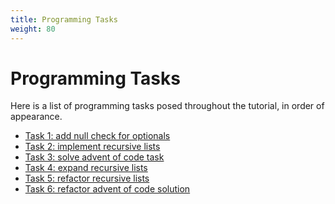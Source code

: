 ```yaml
---
title: Programming Tasks
weight: 80
---
```


# Programming Tasks

Here is a list of programming tasks posed throughout the tutorial,
in order of appearance.

  * [Task 1: add null check for optionals](../features/records/#task-1-add-null-check-for-optionals)
  * [Task 2: implement recursive lists](../features/records/#task-2-implement-recursive-lists)
  * [Task 3: solve advent of code task](../features/records/#task-3-solve-advent-of-code-task)
  * [Task 4: expand recursive lists](../features/instanceof/#task-4-expand-recursive-lists)
  * [Task 5: refactor recursive lists](../features/switchpatterns/#task-5-refactor-recursive-lists)
  * [Task 6: refactor advent of code solution](../features/switchpatterns/#task-6-refactor-aoc-solution)
